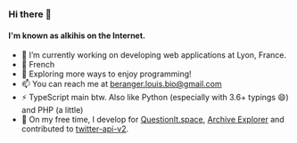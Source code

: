 ### Hi there 👋
#### I'm known as alkihis on the Internet.

- 🔭 I’m currently working on developing web applications at Lyon, France.
- 🎤 French
- 🌱 Exploring more ways to enjoy programming!
- 📫 You can reach me at [beranger.louis.bio@gmail.com](mailto:beranger.louis.bio@gmail.com)
- ⚡ TypeScript main btw. Also like Python (especially with 3.6+ typings 😄) and PHP (a little)
- 🎨 On my free time, I develop for [QuestionIt.space](https://questionit.space), [Archive Explorer](https://archive-explorer.com) and contributed to [twitter-api-v2](https://github.com/PLhery/node-twitter-api-v2).
